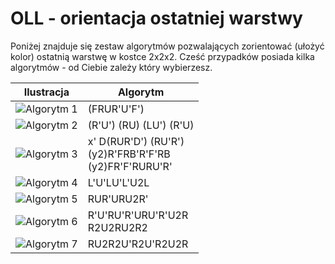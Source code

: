 # OLL - orientacja ostatniej warstwy

Poniżej znajduje się zestaw algorytmów pozwalających zorientować (ułożyć kolor) ostatnią warstwę w kostce 2x2x2. Cześć przypadków posiada kilka algorytmów - od Ciebie zależy który wybierzesz.

| Ilustracja                                                    | Algorytm                                                         |
| ------------------------------------------------------------- | ---------------------------------------------------------------- |
| ![Algorytm 1](%site.assets%/assets/images/2x2x2/fridrich/oll/1.png)  | (FRUR'U'F')                                                      |
| ![Algorytm 2](%site.assets%/assets/images/2x2x2/fridrich/oll/2.png)  | (R'U') (RU) (LU') (R'U)                                          |
| ![Algorytm 3](%site.assets%/assets/images/2x2x2/fridrich/oll/3.png)  | x' D(RUR'D') (RU'R')<br />(y2)R'FRB'R'F'RB<br />(y2)FR'F'RURU'R' |
| ![Algorytm 4](%site.assets%/assets/images/2x2x2/fridrich/oll/4.png)  | L'U'LU'L'U2L                                                     |
| ![Algorytm 5](%site.assets%/assets/images/2x2x2/fridrich/oll/5.png)  | RUR'URU2R'                                                       |
| ![Algorytm 6](%site.assets%/assets/images/2x2x2/fridrich/oll/6.png)  | R'U'RU'R'URU'R'U2R<br />R2U2RU2R2                                |
| ![Algorytm 7](%site.assets%/assets/images/2x2x2/fridrich/oll/7.png)  | RU2R2U'R2U'R2U2R                                                 |